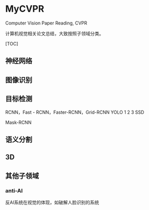 # MyCVPR
Computer Vision Paper Reading, CVPR

计算机视觉相关论文总结，大致按照子领域分类。

[TOC]

## 神经网络

## 图像识别

## 目标检测
RCNN，Fast - RCNN，Faster-RCNN，Grid-RCNN
YOLO 1 2 3
SSD

Mask-RCNN

## 语义分割

## 3D

## 其他子领域

### anti-AI

反AI系统在视觉的体现，如破解人脸识别的系统
